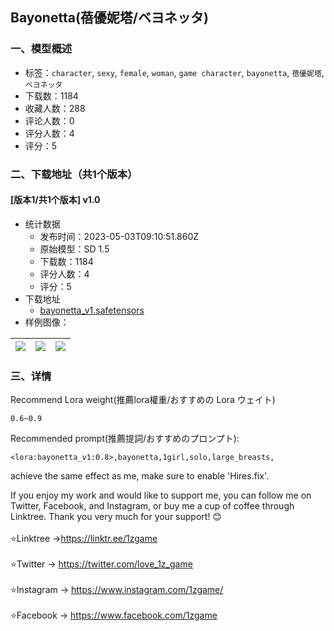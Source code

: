 ## Bayonetta(蓓優妮塔/ベヨネッタ)
### 一、模型概述

- 标签：`character`, `sexy`, `female`, `woman`, `game character`, `bayonetta`, `蓓優妮塔`, `ベヨネッタ`
- 下载数：1184
- 收藏人数：288
- 评论人数：0
- 评分人数：4
- 评分：5

### 二、下载地址（共1个版本）

#### [版本1/共1个版本] v1.0

- 统计数据
  - 发布时间：2023-05-03T09:10:51.860Z
  - 原始模型：SD 1.5
  - 下载数：1184
  - 评分人数：4
  - 评分：5
- 下载地址
  - [bayonetta_v1.safetensors](https://civitai.com/api/download/models/61239)
- 样例图像：

| <img src="https://image.civitai.com/xG1nkqKTMzGDvpLrqFT7WA/31e50a7f-dced-4a03-8cfd-3905780e2237/width=450/671388.jpeg" /> | <img src="https://image.civitai.com/xG1nkqKTMzGDvpLrqFT7WA/b71ef146-1d93-4a7a-bdb7-5868ef26455d/width=450/671424.jpeg" /> | <img src="https://image.civitai.com/xG1nkqKTMzGDvpLrqFT7WA/940355a9-6cfa-48df-9dba-120618a88045/width=450/671394.jpeg" /> |
| ---- | ---- | ---- |


### 三、详情
<p>Recommend Lora weight(推薦lora權重/おすすめの Lora ウェイト)</p><pre><code>0.6~0.9</code></pre><p>Recommended prompt(推薦提詞/おすすめのプロンプト):</p><pre><code>&lt;lora:bayonetta_v1:0.8&gt;,bayonetta,1girl,solo,large_breasts,</code></pre><p>achieve the same effect as me, make sure to enable 'Hires.fix'.</p><p></p><p>If you enjoy my work and would like to support me, you can follow me on Twitter, Facebook, and Instagram, or buy me a cup of coffee through Linktree. Thank you very much for your support! 😊<br /><br />⭐Linktree -&gt;<a target="_blank" rel="ugc" href="https://linktr.ee/1zgame">https://linktr.ee/1zgame</a><br /><br />⭐Twitter -&gt; <a target="_blank" rel="ugc" href="https://twitter.com/love_1z_game">https://twitter.com/love_1z_game<br /></a><br />⭐Instagram -&gt; <a target="_blank" rel="ugc" href="https://www.instagram.com/1zgame/">https://www.instagram.com/1zgame/</a><br /><br />⭐Facebook -&gt; <a target="_blank" rel="ugc" href="https://www.facebook.com/1zgame">https://www.facebook.com/1zgame</a></p>